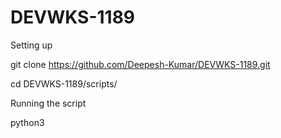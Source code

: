 # DEVWKS-1189


Setting up

git clone https://github.com/Deepesh-Kumar/DEVWKS-1189.git

cd DEVWKS-1189/scripts/





Running the script

python3 <script name> <vManage ip>
